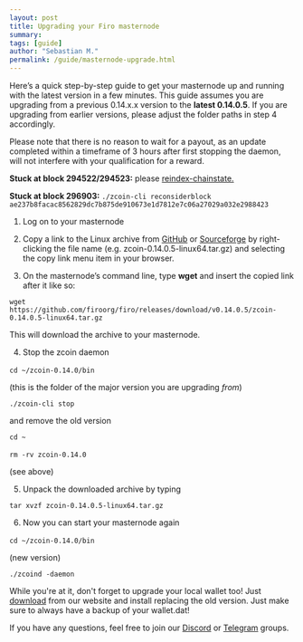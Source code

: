 ```yaml
---
layout: post
title: Upgrading your Firo masternode
summary: 
tags: [guide]
author: "Sebastian M."
permalink: /guide/masternode-upgrade.html
---
```

Here’s a quick step-by-step guide to get your masternode up and running with the latest version in a few minutes. This guide assumes you are upgrading from a previous 0.14.x.x version to the **latest 0.14.0.5**. If you are upgrading from earlier versions, please adjust the folder paths in step 4 accordingly. 

Please note that there is no reason to wait for a payout, as an update completed within a timeframe of 3 hours after first stopping the daemon, will not interfere with your qualification for a reward. 

**Stuck at block 294522/294523:** please [reindex-chainstate.](https://firo.org/guide/reindex-wallet.html)

**Stuck at block 296903:** `./zcoin-cli reconsiderblock ae237b8facac8562829dc7b875de910673e1d7812e7c06a27029a032e2988423`

1.  Log on to your masternode

2.  Copy a link to the Linux archive from [GitHub](https://github.com/firoorg/firo/releases/latest) or [Sourceforge](https://sourceforge.net/projects/zcoin/files/) by right-clicking the file name (e.g. zcoin-0.14.0.5-linux64.tar.gz) and selecting the copy link menu item in your browser.

3.  On the masternode’s command line, type **wget** and insert the copied link after it like so: 

`wget https://github.com/firoorg/firo/releases/download/v0.14.0.5/zcoin-0.14.0.5-linux64.tar.gz` 

This will download the archive to your masternode.

4.  Stop the zcoin daemon 

`cd ~/zcoin-0.14.0/bin` 

(this is the folder of the major version you are upgrading _from_) 

`./zcoin-cli stop` 

and remove the old version 

`cd ~` 

`rm -rv zcoin-0.14.0` 

(see above)

5.  Unpack the downloaded archive by typing 

`tar xvzf zcoin-0.14.0.5-linux64.tar.gz`

6.  Now you can start your masternode again 

`cd ~/zcoin-0.14.0/bin` 

(new version) 

`./zcoind -daemon`

While you're at it, don't forget to upgrade your local wallet too! Just [download](https://firo.org/get-firo/download/) from our website and install replacing the old version. Just make sure to always have a backup of your wallet.dat! 

If you have any questions, feel free to join our [Discord](https://discordapp.com/invite/4FjnQ2q) or [Telegram](https://t.me/firoproject) groups.
